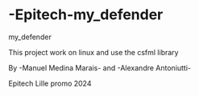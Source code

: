 # -Epitech-my_defender
my_defender

This project work on linux and use the csfml library

By -Manuel Medina Marais- and -Alexandre Antoniutti-

Epitech Lille promo 2024
